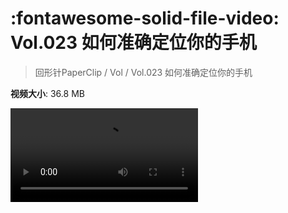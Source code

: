 # :fontawesome-solid-file-video: Vol.023 如何准确定位你的手机

> 回形针PaperClip / Vol / Vol.023 如何准确定位你的手机

**视频大小**: 36.8 MB

<div class="video"><video src="https://file.hsyhx.top/archive/PaperClip/Vol/023.mp4" controls preload>🤔 您的浏览器不支持 video 标签</video></div>